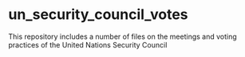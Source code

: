 # un_security_council_votes
This repository includes a number of files on the meetings and voting practices of the United Nations Security Council
